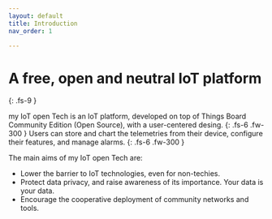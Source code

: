 ```yaml
---
layout: default
title: Introduction
nav_order: 1

---
```


# A free, open and neutral IoT platform
{: .fs-9 }

my IoT open Tech is an IoT platform, developed on top of Things Board Community Edition (Open Source), with a user-centered desing.
{: .fs-6 .fw-300 }
Users can store and chart the telemetries from their device, configure their features, and manage alarms.
{: .fs-6 .fw-300 }

The main aims of my IoT open Tech are:

* Lower the barrier to IoT technologies, even for non-techies.
* Protect data privacy, and raise awareness of its importance. Your data is your data.
* Encourage the cooperative deployment of community networks and tools.
